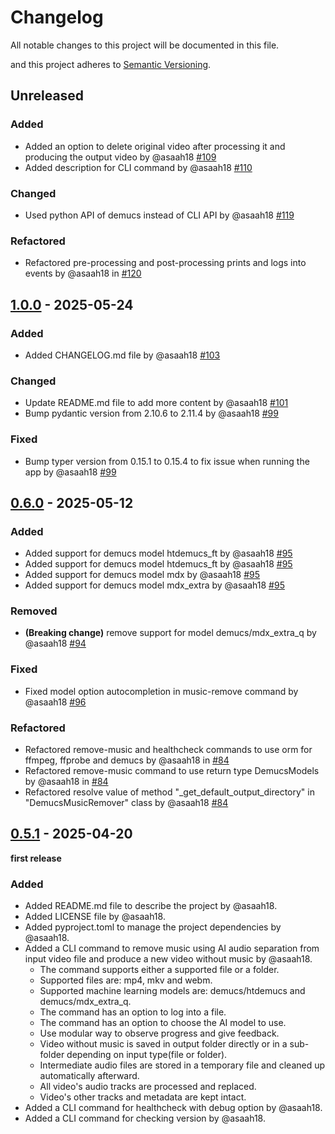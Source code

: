 # Changelog

All notable changes to this project will be documented in this file.

and this project adheres to [Semantic Versioning](https://semver.org/spec/v2.0.0.html).

## Unreleased

### Added

- Added an option to delete original video after processing it and producing the output video by
  @asaah18 [#109](https://github.com/asaah18/video-music-remover/pull/109)
- Added description for CLI command by
  @asaah18 [#110](https://github.com/asaah18/video-music-remover/pull/110)

### Changed

- Used python API of demucs instead of CLI API by
  @asaah18 [#119](https://github.com/asaah18/video-music-remover/pull/119)

### Refactored

- Refactored pre-processing and post-processing prints and logs into events by @asaah18
  in [#120](https://github.com/asaah18/video-music-remover/pull/120)

## [1.0.0](https://github.com/asaah18/video-music-remover/releases/tag/1.0) - 2025-05-24

### Added

- Added CHANGELOG.md file by @asaah18 [#103](https://github.com/asaah18/video-music-remover/pull/103)

### Changed

- Update README.md file to add more content by @asaah18 [#101](https://github.com/asaah18/video-music-remover/pull/101)
- Bump pydantic version from 2.10.6 to 2.11.4 by @asaah18 [#99](https://github.com/asaah18/video-music-remover/pull/99)

### Fixed

- Bump typer version from 0.15.1 to 0.15.4 to fix issue when running the app by
  @asaah18 [#99](https://github.com/asaah18/video-music-remover/pull/99)

## [0.6.0](https://github.com/asaah18/video-music-remover/releases/tag/v0.6) - 2025-05-12

### Added

- Added support for demucs model htdemucs_ft by @asaah18 [#95](https://github.com/asaah18/video-music-remover/pull/95)
- Added support for demucs model htdemucs_ft by @asaah18 [#95](https://github.com/asaah18/video-music-remover/pull/95)
- Added support for demucs model mdx by @asaah18 [#95](https://github.com/asaah18/video-music-remover/pull/95)
- Added support for demucs model mdx_extra by @asaah18 [#95](https://github.com/asaah18/video-music-remover/pull/95)

### Removed

- **(Breaking change)** remove support for model demucs/mdx_extra_q by
  @asaah18 [#94](https://github.com/asaah18/video-music-remover/pull/94)

### Fixed

- Fixed model option autocompletion in music-remove command by
  @asaah18 [#96](https://github.com/asaah18/video-music-remover/pull/96)

### Refactored

- Refactored remove-music and healthcheck commands to use orm for ffmpeg, ffprobe and demucs by @asaah18
  in [#84](https://github.com/asaah18/video-music-remover/pull/84)
- Refactored remove-music command to use return type DemucsModels by @asaah18
  in [#84](https://github.com/asaah18/video-music-remover/pull/84)
- Refactored resolve value of method "_get_default_output_directory" in "DemucsMusicRemover" class by
  @asaah18 [#84](https://github.com/asaah18/video-music-remover/pull/84)

## [0.5.1](https://github.com/asaah18/video-music-remover/releases/tag/v0.5.1) - 2025-04-20

__first release__

### Added

- Added README.md file to describe the project by @asaah18.
- Added LICENSE file by @asaah18.
- Added pyproject.toml to manage the project dependencies by @asaah18.
- Added a CLI command to remove music using AI audio separation from input video file and produce a new
  video without music by @asaah18.
    - The command supports either a supported file or a folder.
    - Supported files are: mp4, mkv and webm.
    - Supported machine learning models are: demucs/htdemucs and demucs/mdx_extra_q.
    - The command has an option to log into a file.
    - The command has an option to choose the AI model to use.
    - Use modular way to observe progress and give feedback.
    - Video without music is saved in output folder directly or in a sub-folder depending on input type(file or folder).
    - Intermediate audio files are stored in a temporary file and cleaned up automatically afterward.
    - All video's audio tracks are processed and replaced.
    - Video's other tracks and metadata are kept intact.
- Added a CLI command for healthcheck with debug option by @asaah18.
- Added a CLI command for checking version by @asaah18.